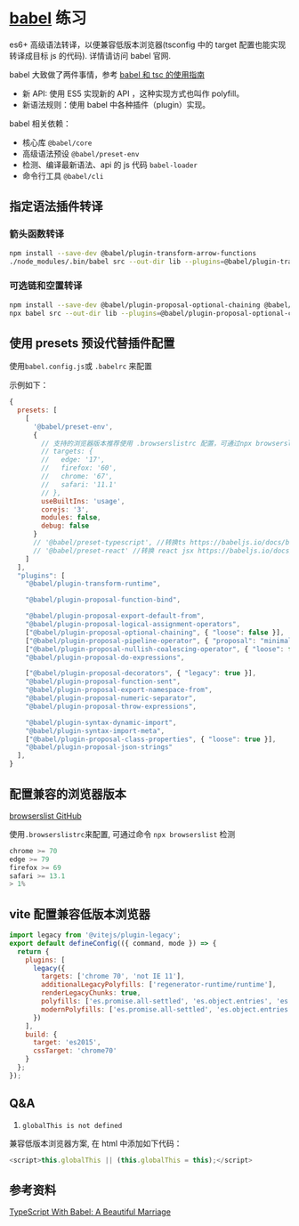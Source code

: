 # [babel](https://babeljs.io/docs/usage) 练习

es6+ 高级语法转译，以便兼容低版本浏览器(tsconfig 中的 target 配置也能实现转译成目标 js 的代码). 详情请访问 babel 官网.

babel 大致做了两件事情，参考 [babel 和 tsc 的使用指南](https://juejin.cn/post/7107870117878300680)

- 新 API: 使用 ES5 实现新的 API ，这种实现方式也叫作 polyfill。
- 新语法规则：使用 babel 中各种插件（plugin）实现。

babel 相关依赖：

- 核心库 `@babel/core`
- 高级语法预设 `@babel/preset-env`
- 检测、编译最新语法、api 的 js 代码 `babel-loader`
- 命令行工具 `@babel/cli`

## 指定语法插件转译

### 箭头函数转译

```bash
npm install --save-dev @babel/plugin-transform-arrow-functions
./node_modules/.bin/babel src --out-dir lib --plugins=@babel/plugin-transform-arrow-functions # ./node_modules/.bin/babel 等同 npx babel
```

### 可选链和空置转译

```bash
npm install --save-dev @babel/plugin-proposal-optional-chaining @babel/plugin-proposal-nullish-coalescing-operator
npx babel src --out-dir lib --plugins=@babel/plugin-proposal-optional-chaining --plugins=@babel/plugin-proposal-nullish-coalescing-operator
```

## 使用 presets 预设代替插件配置

使用`babel.config.js`或 `.babelrc` 来配置

示例如下：

```js
{
  presets: [
    [
      '@babel/preset-env',
      {
        // 支持的浏览器版本推荐使用 .browserslistrc 配置，可通过npx browserslist检测
        // targets: {
        //   edge: '17',
        //   firefox: '60',
        //   chrome: '67',
        //   safari: '11.1'
        // },
        useBuiltIns: 'usage',
        corejs: '3',
        modules: false,
        debug: false
      }
      // '@babel/preset-typescript', //转换ts https://babeljs.io/docs/babel-preset-typescript
      // '@babel/preset-react' //转换 react jsx https://babeljs.io/docs/babel-preset-react
    ]
  ],
  "plugins": [
    "@babel/plugin-transform-runtime",

    "@babel/plugin-proposal-function-bind",

    "@babel/plugin-proposal-export-default-from",
    "@babel/plugin-proposal-logical-assignment-operators",
    ["@babel/plugin-proposal-optional-chaining", { "loose": false }],
    ["@babel/plugin-proposal-pipeline-operator", { "proposal": "minimal" }],
    ["@babel/plugin-proposal-nullish-coalescing-operator", { "loose": false }],
    "@babel/plugin-proposal-do-expressions",

    ["@babel/plugin-proposal-decorators", { "legacy": true }],
    "@babel/plugin-proposal-function-sent",
    "@babel/plugin-proposal-export-namespace-from",
    "@babel/plugin-proposal-numeric-separator",
    "@babel/plugin-proposal-throw-expressions",

    "@babel/plugin-syntax-dynamic-import",
    "@babel/plugin-syntax-import-meta",
    ["@babel/plugin-proposal-class-properties", { "loose": true }],
    "@babel/plugin-proposal-json-strings"
  ],
}
```

## 配置兼容的浏览器版本

[browserslist GitHub](https://github.com/browserslist/browserslist)

使用`.browserslistrc`来配置, 可通过命令 `npx browserslist` 检测

```js
chrome >= 70
edge >= 79
firefox >= 69
safari >= 13.1
> 1%
```

## vite 配置兼容低版本浏览器

```js
import legacy from '@vitejs/plugin-legacy';
export default defineConfig(({ command, mode }) => {
  return {
    plugins: [
      legacy({
        targets: ['chrome 70', 'not IE 11'],
        additionalLegacyPolyfills: ['regenerator-runtime/runtime'],
        renderLegacyChunks: true,
        polyfills: ['es.promise.all-settled', 'es.object.entries', 'es.object.from-entries'],
        modernPolyfills: ['es.promise.all-settled', 'es.object.entries', 'es.object.from-entries']
      })
    ],
    build: {
      target: 'es2015',
      cssTarget: 'chrome70'
    }
  };
});
```

## Q&A

1. `globalThis is not defined`

兼容低版本浏览器方案, 在 html 中添加如下代码：

```js
<script>this.globalThis || (this.globalThis = this);</script>
```

## 参考资料

[TypeScript With Babel: A Beautiful Marriage](https://iamturns.com/typescript-babel/)
